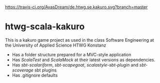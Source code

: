 https://travis-ci.org/AvasDream/de.htwg.se.kakuro.svg?branch=master

htwg-scala-kakuro
=========================

This is a kakuro game project as used in the
class Software Engineering at the University of Applied Science HTWG Konstanz

* Has a folder structure prepared for a MVC-style application
* Has *ScalaTest* and *ScalaMock* at their latest versions as dependencies.
* Has *sbt-scalariform*, *sbt-scapegoat*, *scalastyle-sbt-plugin* and *sbt-scoverage* sbt plugins
* Has .gitignore defaults
